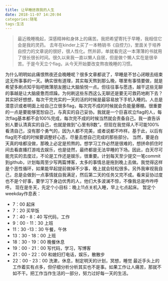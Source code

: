```yaml
---
title: 让早睡拯救我的人生
date: 2018-11-07 14:20:04
categories:随笔
tags:生活
---
```

> 最近晚睡晚起，深感精神和身体上的痛苦。我把希望寄托于早睡，我相信它会是我的灵药。
去年在kinder上买了一本畅销书《自控力》，里面关于培养自控力的文章说的很好，很人性化。然并卵，单就看完这一本薄薄的书就用了很长很长时间。很久以来我一直以懒人自居，但是做个懒人实在是很辛苦。于是今天立个flag，从今天开始要改变熬夜晚睡的习惯。
<!-- more -->
为什么明明如此痛恨熬夜还会晚睡呢？很多文章都说了，早睡是不甘心闭眼去结束这无所事事的一天。确实很有道理，其实每天熬到那么晚，哪里有事情要做，就是希望多刷点知乎贴吧微薄朋友圈让大脑愉悦一点。但往往事与愿违，越干这些无聊的事越是让大脑疲惫而烦躁。为何刷这些东西这么无聊还是要无可救药地刷下去？
其实好好想想，每次干完充实的一天的活的时候是最容易放下手机入睡的。人总是潜意识或者明面上给自己立很多flag，每次完不成的时候就会负能量爆棚。很重要的一点是要能够宽恕自己，与真实的自己妥协。我就是一个巨喜欢立flag的人，每次flag基本都不会100%完成，每次完不成的时候当然就会责备自己。我一直告诉别人要认清真实的自己，也就是做到“心里有B数”。但现在我觉得人不可能100%看清自己，没有那个勇气的，因为人都不完美，或者说都不咋样。基于此，以后有flag完不成的时候要调整好心态，尽量去想自己完成的那些部分。
当然，要是白天真的啥都没做，那晚上必定是煎熬的。想学习工作必然是很难的，想拼命抓住时间去看直播打游戏去娱乐，也是徒然，最终都是无法早睡的下场。因此，白天尽可能充实的去度过，不论是工作还是娱乐，很重要。计划每天至少提交一笔commit到github，计划每周至少写两篇博客，太多的事情总是拖到晚上去做。我觉得这样是个恶性循环，如果能早起提前做掉不少事，晚上就会轻松很多。另外我审视我自己，总是会做到一点事情就自我满足，然后第二天的任务又完不成。看来妥协过度也不是个好事，要学习下身边优秀的人，他们大多波澜不惊，不像我总是咋咋呼呼。
现在是冬天，先定个小目标：晚上11点关机入睡，早上七点起床。
暂定个weekday作息表：
- 7：00 起床
- 7：20 买早饭
- 7：40 - 8：40 写代码，工作
- 9：00 - 11：30 上班
- 11：30 -13：30 午餐，午休
- 13：30 - 18：00 上班
- 18：30 - 19：00 晚餐休息
- 19：00 - 21：00 写代码，学习，写博客
- 21：00 - 22：00 和媳妇打电话，娱乐，散散步
- 22：00 - 23：00 洗漱，休息，制定明天的计划，冥想，睡觉
最近手头上的工作着实有点多，但仔细分析分析其实也不是事。如果工作让人痛苦，那就不如不干。把工作当作生活的一部分，努力过好每一天的生活。

